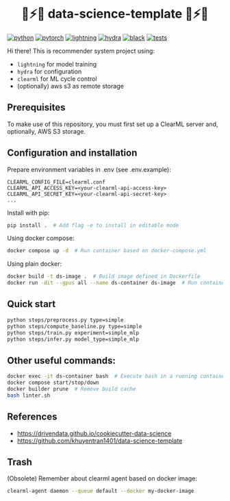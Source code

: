 <div align="center">

# 🚀⚡🔥 data-science-template 🚀⚡🔥

</div>


[![python](https://img.shields.io/badge/-Python_3.10-blue?logo=python&logoColor=white)](https://github.com/pre-commit/pre-commit)
[![pytorch](https://img.shields.io/badge/PyTorch-ee4c2c?logo=pytorch&logoColor=white)](https://pytorch.org)
[![lightning](https://img.shields.io/badge/-Lightning-792ee5?logo=pytorchlightning&logoColor=white)](https://pytorchlightning.ai)
[![hydra](https://img.shields.io/badge/Config-Hydra-89b8cd)](https://hydra.cc)
[![black](https://img.shields.io/badge/Code%20Style-Black-black.svg?labelColor=gray)](https://black.readthedocs.io)
[![tests](https://github.com/krystianfranus/data-science-template/actions/workflows/workflow.yaml/badge.svg)](https://github.com/krystianfranus/data-science-template/actions/workflows/workflow.yaml)


Hi there! This is recommender system project using:
- `lightning` for model training
- `hydra` for configuration
- `clearml` for ML cycle control
- (optionally) aws s3 as remote storage

## Prerequisites

To make use of this repository, you must first set up a ClearML server and, optionally, AWS S3 storage.

## Configuration and installation

Prepare environment variables in .env (see .env.example):
```
CLEARML_CONFIG_FILE=clearml.conf
CLEARML_API_ACCESS_KEY=<your-clearml-api-access-key>
CLEARML_API_SECRET_KEY=<your-clearml-api-secret-key>
...
```

Install with pip:
```bash
pip install .  # Add flag -e to install in editable mode
```

Using docker compose:
```bash
docker compose up -d  # Run container based on docker-compose.yml
```

Using plain docker:
```bash
docker build -t ds-image .  # Build image defined in Dockerfile 
docker run -dit --gpus all --name ds-container ds-image  # Run container based on that image
```

## Quick start

```bash
python steps/preprocess.py type=simple
python steps/compute_baseline.py type=simple
python steps/train.py experiment=simple_mlp
python steps/infer.py model_type=simple_mlp
```

## Other useful commands:

```bash
docker exec -it ds-container bash  # Execute bash in a running container
docker compose start/stop/down
docker builder prune  # Remove build cache
bash linter.sh
```

## References

* https://drivendata.github.io/cookiecutter-data-science
* https://github.com/khuyentran1401/data-science-template

## Trash
(Obsolete) Remember about clearml agent based on docker image:

```bash
clearml-agent daemon --queue default --docker my-docker-image
```
